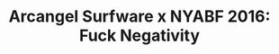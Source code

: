 ---
ee_id_show: '4377'
title: 'Arcangel Surfware x NYABF 2016: Fuck Negativity'
url: fn-white-the-source-digest
live_url:
year: '2016'
venue: NYABF
state_country: New York
type:
dates:
wwwnews:
credits:
pitch: "​Debut of The Source Digest &amp; FN white gear."
ps:
download:
layout: shows
---
